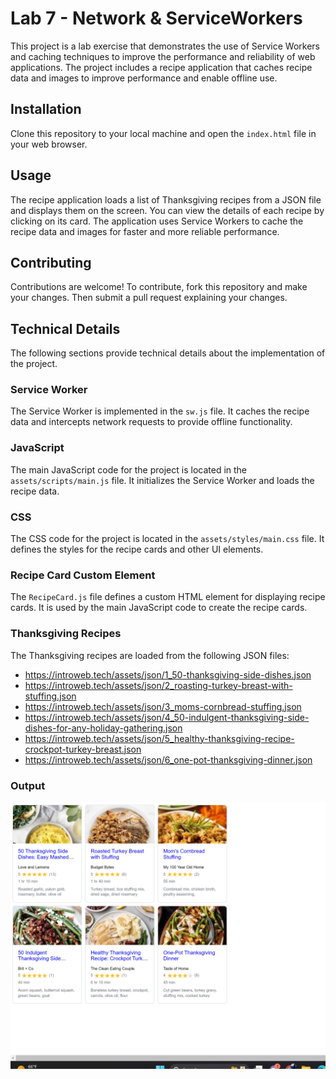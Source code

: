 # Lab 7 - Network & ServiceWorkers

This project is a lab exercise that demonstrates the use of Service Workers and caching techniques to improve the performance and reliability of web applications. The project includes a recipe application that caches recipe data and images to improve performance and enable offline use.

## Installation

Clone this repository to your local machine and open the `index.html` file in your web browser.

## Usage

The recipe application loads a list of Thanksgiving recipes from a JSON file and displays them on the screen. You can view the details of each recipe by clicking on its card. The application uses Service Workers to cache the recipe data and images for faster and more reliable performance.

## Contributing

Contributions are welcome! To contribute, fork this repository and make your changes. Then submit a pull request explaining your changes.

## Technical Details

The following sections provide technical details about the implementation of the project.

### Service Worker

The Service Worker is implemented in the `sw.js` file. It caches the recipe data and intercepts network requests to provide offline functionality.

### JavaScript

The main JavaScript code for the project is located in the `assets/scripts/main.js` file. It initializes the Service Worker and loads the recipe data.

### CSS

The CSS code for the project is located in the `assets/styles/main.css` file. It defines the styles for the recipe cards and other UI elements.

### Recipe Card Custom Element

The `RecipeCard.js` file defines a custom HTML element for displaying recipe cards. It is used by the main JavaScript code to create the recipe cards.

### Thanksgiving Recipes

The Thanksgiving recipes are loaded from the following JSON files:

- https://introweb.tech/assets/json/1_50-thanksgiving-side-dishes.json
- https://introweb.tech/assets/json/2_roasting-turkey-breast-with-stuffing.json
- https://introweb.tech/assets/json/3_moms-cornbread-stuffing.json
- https://introweb.tech/assets/json/4_50-indulgent-thanksgiving-side-dishes-for-any-holiday-gathering.json
- https://introweb.tech/assets/json/5_healthy-thanksgiving-recipe-crockpot-turkey-breast.json
- https://introweb.tech/assets/json/6_one-pot-thanksgiving-dinner.json

### Output
![screenshot](./assets/images/1.png)